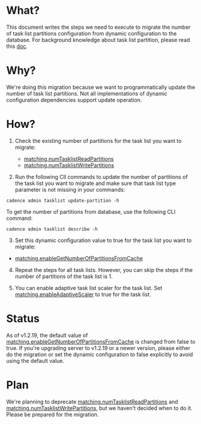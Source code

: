 # What?

This document writes the steps we need to execute to migrate the number of task list partitions configuration from dynamic configuration to the database. For background knowledge about task list partition, please read this [doc](../scalable_tasklist.md).

# Why?

We're doing this migration because we want to programmatically update the number of task list partitions. Not all implementations of dynamic configuration dependencies support update operation.

# How?
1. Check the existing number of partitions for the task list you want to migrate:
   - [matching.numTasklistReadPartitions](https://github.com/cadence-workflow/cadence/blob/v1.2.13/common/dynamicconfig/constants.go#L3350)
   - [matching.numTasklistWritePartitions](https://github.com/cadence-workflow/cadence/blob/v1.2.13/common/dynamicconfig/constants.go#L3344)

2. Run the following ClI commands to update the number of partitions of the task list you want to migrate and make sure that task list type parameter is not missing in your commands:
```
cadence admin tasklist update-partition -h
```
To get the number of partitions from database, use the following CLI command:
```
cadence admin tasklist describe -h
```
3. Set this dynamic configuration value to true for the task list you want to migrate:
  - [matching.enableGetNumberOfPartitionsFromCache](https://github.com/cadence-workflow/cadence/blob/v1.2.15-prerelease02/common/dynamicconfig/constants.go#L4008)

4. Repeat the steps for all task lists. However, you can skip the steps if the number of partitions of the task list is 1.

5. You can enable adaptive task list scaler for the task list. Set [matching.enableAdaptiveScaler](https://github.com/cadence-workflow/cadence/blob/v1.2.17/common/dynamicconfig/constants.go#L4012) to true for the task list.

# Status
As of v1.2.19, the default value of [matching.enableGetNumberOfPartitionsFromCache](https://github.com/cadence-workflow/cadence/blob/v1.2.17/common/dynamicconfig/constants.go#L4004) is changed from false to true. If you're upgrading server to v1.2.19 or a newer version, please either do the migration or set the dynamic configuration to false explicitly to avoid using the default value.

# Plan
We're planning to deprecate [matching.numTasklistReadPartitions](https://github.com/cadence-workflow/cadence/blob/v1.2.13/common/dynamicconfig/constants.go#L3350) and [matching.numTasklistWritePartitions](https://github.com/cadence-workflow/cadence/blob/v1.2.13/common/dynamicconfig/constants.go#L3344), but we haven't decided when to do it. Please be prepared for the migration.
